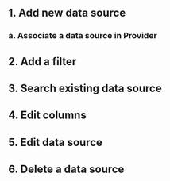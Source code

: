 ## 1. Add new data source

### a. Associate a data source in Provider

## 2. Add a filter

## 3. Search existing data source

## 4. Edit columns

## 5. Edit data source

## 6. Delete a data source

